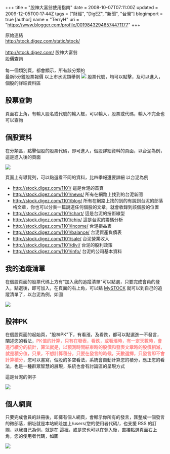 +++
title = "股神大富翁使用指南"
date = 2008-10-07T07:11:00Z
updated = 2009-12-05T00:17:44Z
tags = ["財經", "DigEZ", "新聞", "台灣"]
blogimport = true 
[author]
	name = "TerryH"
	uri = "https://www.blogger.com/profile/00198432946574471177"
+++

原始連結<br /><a href="http://stock.digez.com/static/stock/">http://stock.digez.com/static/stock/</a><br /><br /><a href="http://stock.digez.com/">http://stock.digez.com/ 股神大富翁</a><br /><a name="quote">股價查詢</a> <br /><br /><a name="quote">每一個類別頁，都會顯示，所有該分類的<br />最新5分鐘股票報價  以上市水泥類舉例  <img src="http://stock.digez.com/site_media/images/stock_cat.jpg" />  股票代號，均可以點擊，及可以進入，個股的詳細資料區  </a></p>  <a name="search"></a><h2>股票查詢</h2> <p> 頁面右上角，有輸入股名或代號的輸入框，可以輸入，股票或代碼，輸入不完全也可以查詢 </p> <a name="stock"></a><h2><a name="stock">個股資料</a></h2> <p> <a name="stock">在分類區，點擊個股的股票代碼，即可進入，個股詳細資料的頁面，以台泥為例，這是進入後的頁面 </a></p>  <a name="stock"><img src="http://stock.digez.com/site_media/images/stock_view.jpg" /> </a><p> <a name="stock">頁面上有導覽列，可以點選看不同的資料，比四季報還要詳細 以台泥為例 </a></p>  <ul><li><a href="http://stock.digez.com/1101/">http://stock.digez.com/1101/</a> 這是台泥的首頁</li><li><a href="http://stock.digez.com/1101/news/">http://stock.digez.com/1101/news/</a> 所有在網路上找到的台泥新聞</li><li><a href="http://stock.digez.com/1101/blog/">http://stock.digez.com/1101/blog/</a> 所有在網路上找的到的有說到台泥的部落格文章，你也可以分表一篇說道任何個股的文章，就會收錄到該個股的位置</li><li><a href="http://stock.digez.com/1101/chart/">http://stock.digez.com/1101/chart/</a> 這是台泥的技術線型</li><li><a href="http://stock.digez.com/1101/chip/">http://stock.digez.com/1101/chip/</a> 這是台泥的籌碼分析</li><li><a href="http://stock.digez.com/1101/income/">http://stock.digez.com/1101/income/</a> 台泥損益表</li><li><a href="http://stock.digez.com/1101/balance/">http://stock.digez.com/1101/balance/</a> 台泥資產負債表</li><li><a href="http://stock.digez.com/1101/sale/">http://stock.digez.com/1101/sale/</a> 台泥營業收入</li><li><a href="http://stock.digez.com/1101/divi/">http://stock.digez.com/1101/divi/</a> 台泥的股利政策</li><li><a href="http://stock.digez.com/1101/divi/">http://stock.digez.com/1101/info/</a> 台泥的公司基本資料</li></ul>   <a name="mydigez"></a><h2><a name="mydigez">我的追蹤清單</a></h2> <p> <a name="mydigez">在個股頁面的股票代碼上方有"加入我的追蹤清單"可以點選，只要完成會員的登入，點選後，即可加入，在頁面的右上角，可以點 </a><a href="http://stock.digez.com/mydigez/">MySTOCK</a> 就可以到自己的追蹤清單了，以台泥為例，如圖 </p>  <img src="http://stock.digez.com/site_media/images/stock_love.jpg" />  <a name="pk"></a><h2><a name="pk">股神PK</a></h2>  <p> <a name="pk">在個股頁面的起始頁，"股神PK"下，有看漲，及看跌，都可以點選進一不發言，闡述您的看法，<span style="font-weight: bold; color: rgb(255, 136, 136);">PK值的計算，只有在發表，看跌，或看漲時，有一定天數時，會進行績分的統計，算法就是，以預測時間結束時的股價和發表文章時的股價相減，就是積分值，只果，不想計算積分，只要在發言的時候，天數選擇，只發言即不會計算積分</span>，您可以書寫，個股的多空看法，系統會自動計算您的積分，應正您的看法，也是一種群眾智慧的展現，系統也會有討論區的呈現方式 </a></p> <p><a name="pk">這是台泥的例子</a></p>  <a name="pk"><img src="http://stock.digez.com/site_media/images/stock_pk.jpg" />  </a><a name="blog"></a><h2><a name="blog">個人網頁</a></h2> <p> <a name="blog">只要完成會員的註冊後，即擁有個人網頁，會顯示你所有的發言，匯整成一個發言的微部落，網址就是本站網趾加上/users/您的使用者代碼/，也支援 RSS 的訂閱，以我自己為例，就是在 </a><a href="http://stock.digez.com/users/terry/">這裡</a>，或是您也可以在登入後，直接點選頁面右上角，您的使用者代碼，如圖 </p>  <img src="http://stock.digez.com/site_media/images/stock_home.jpg" />
